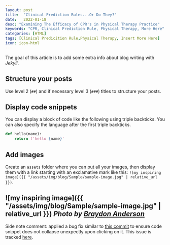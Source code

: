```yaml
---
layout: post
title:  "Clinical Prediction Rules...Or Do They?"
date:   2022-01-18
desc: "Examining The Efficacy of CPR's in Physical Therapy Practice"
keywords: "CPR, Clinical Prediction Rule, Physical Therapy, More Here"
categories: [HTML]
tags: [Clinical Predicition Rule,Physical Therapy, Insert More Here]
icon: icon-html
---
```


The goal of this article is to add some extra info
about blog writing with _Jekyll_.

## Structure your posts

Use level 2 (`##`) and if necessary level 3 (`###`) titles
to structure your posts.

## Display code snippets

You can display a block of code like the following using triple backticks.
You can also specify the language after the first triple backticks.

```python
def hello(name):
    return f'hello {name}'
```

## Add images

Create an `assets` folder where you can put all your images,
then display them with a link starting with an exclamative mark like this:
`![my inspiring image]({{ "/assets/img/blog/Sample/sample-image.jpg" | relative_url }})`.

![my inspiring image]({{ "/assets/img/blog/Sample/sample-image.jpg" | relative_url }})
_Photo by [Braydon Anderson](https://unsplash.com/@braydona)_
---

Side note comment: applied a bug fix similar to [this commit](https://github.com/Atlas7/atlas7.github.io/commit/6659f4a47f6ec66987adb0f683a9c6f3842252ae#diff-818954a41dbfb01af70050a459c603b9) to ensure code snippet does not collapse unexpectly upon clicking on it. This issue is tracked [here](https://github.com/jarrekk/Jalpc/issues/97).